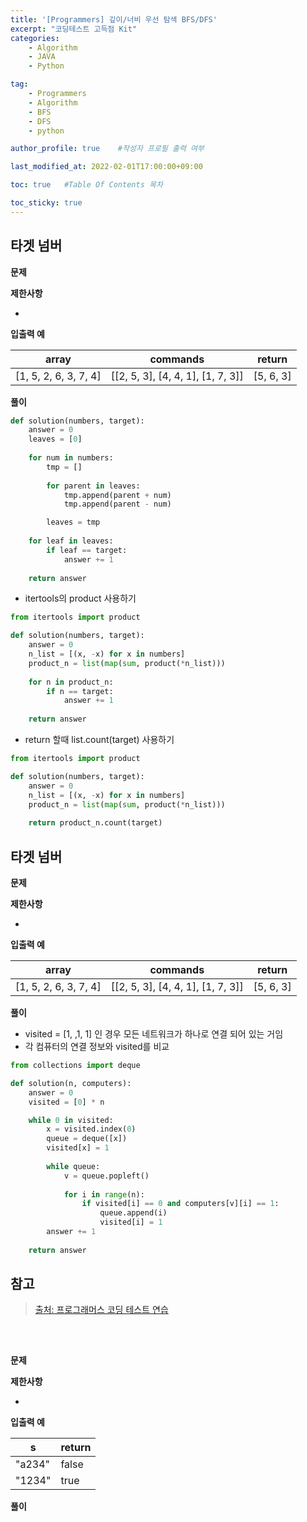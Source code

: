 ```yaml
---
title: '[Programmers] 깊이/너비 우선 탐색 BFS/DFS' 
excerpt: "코딩테스트 고득점 Kit"
categories:
    - Algorithm
    - JAVA
    - Python

tag:
    - Programmers
    - Algorithm
    - BFS
    - DFS
    - python

author_profile: true    #작성자 프로필 출력 여부

last_modified_at: 2022-02-01T17:00:00+09:00

toc: true   #Table Of Contents 목차 

toc_sticky: true
---
```


## 타겟 넘버 

__문제__


__제한사항__

- 

__입출력 예__

| array                 | commands                          | return    |
| --------------------- | --------------------------------- | --------- |
| [1, 5, 2, 6, 3, 7, 4] | [[2, 5, 3], [4, 4, 1], [1, 7, 3]] | [5, 6, 3] |

__풀이__

```python
def solution(numbers, target):
    answer = 0
    leaves = [0]
        
    for num in numbers:
        tmp = []
        
        for parent in leaves:
            tmp.append(parent + num)
            tmp.append(parent - num)

        leaves = tmp
        
    for leaf in leaves:
        if leaf == target:
            answer += 1
    
    return answer
```


- itertools의 product 사용하기 
```python
from itertools import product

def solution(numbers, target):
    answer = 0
    n_list = [(x, -x) for x in numbers]
    product_n = list(map(sum, product(*n_list)))
    
    for n in product_n:
        if n == target:
            answer += 1
            
    return answer
```

- return 할때 list.count(target) 사용하기 
```python
from itertools import product

def solution(numbers, target):
    answer = 0
    n_list = [(x, -x) for x in numbers]
    product_n = list(map(sum, product(*n_list)))
          
    return product_n.count(target)
```

## 타겟 넘버 

__문제__


__제한사항__

- 

__입출력 예__

| array                 | commands                          | return    |
| --------------------- | --------------------------------- | --------- |
| [1, 5, 2, 6, 3, 7, 4] | [[2, 5, 3], [4, 4, 1], [1, 7, 3]] | [5, 6, 3] |

__풀이__

- visited = [1, ,1, 1]  인 경우 모든 네트워크가 하나로 연결 되어 있는 거임
- 각 컴퓨터의 연결 정보와 visited를 비교  
  
```python
from collections import deque

def solution(n, computers):
    answer = 0
    visited = [0] * n    

    while 0 in visited:
        x = visited.index(0)
        queue = deque([x])
        visited[x] = 1
        
        while queue:
            v = queue.popleft()
            
            for i in range(n):
                if visited[i] == 0 and computers[v][i] == 1:
                    queue.append(i)
                    visited[i] = 1
        answer += 1  
        
    return answer
```



## 참고

> [출처: 프로그래머스 코딩 테스트 연습](https://programmers.co.kr/learn/challenges)

<br>

## 

__문제__


__제한사항__

- 

__입출력 예__

| s      | return |
| ------ | ------ |
| "a234" | false  |
| "1234" | true   |

__풀이__

```python

```

<br>